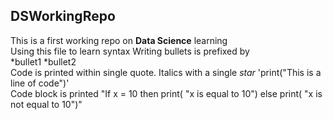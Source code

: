 ## DSWorkingRepo
This is a first working repo on **Data Science** learning<br>
Using this file to learn syntax
Writing bullets is prefixed by <br>
*bullet1
*bullet2
<br>
Code is printed within single quote. Italics with a single *star*
'print("This is a line of code")'
<br>
Code block is printed
"If x = 10 then print( "x is equal to 10") else print( "x is not equal to 10")"
<br>

